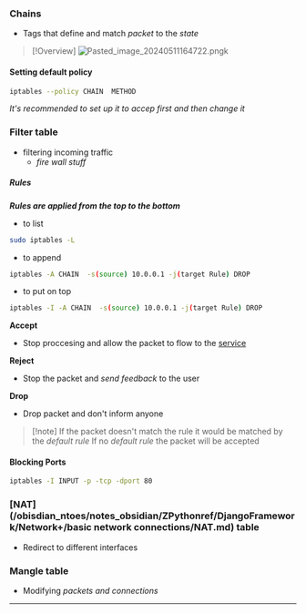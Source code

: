 ### Chains 
- Tags that  define and match *packet* to the *state*
>[!Overview]
>![Pasted_image_20240511164722.png](/static/Pasted_image_20240511164722.png)k
#### Setting default policy 

```bash
iptables --policy CHAIN  METHOD
```
 *It's recommended to set up it to accep first and then change it*

### Filter table
- filtering incoming traffic
	- *fire wall stuff*

##### Rules
***Rules are  applied from the top to the bottom*** 
 
 -  to list
```bash
sudo iptables -L
```

-  to append 
	
```bash 
iptables -A CHAIN  -s(source) 10.0.0.1 -j(target Rule) DROP
```

- to put on top 
```bash 
iptables -I -A CHAIN  -s(source) 10.0.0.1 -j(target Rule) DROP
```

**Accept** 
- Stop proccesing and allow the packet to flow to the [service](/obisdian_ntoes/notes_obsidian/Linux/service.md)  

**Reject**
- Stop the packet and  *send feedback* to the user


**Drop** 
- Drop packet and don't inform anyone

>[!note] If the packet doesn't match the rule 
>it would be matched by the *default rule*
>If no *default rule* the packet will be accepted

#### Blocking  Ports
```bash
iptables -I INPUT -p -tcp -dport 80
```
### [NAT](/obisdian_ntoes/notes_obsidian/ZPythonref/DjangoFramework/Network+/basic network connections/NAT.md) table
- Redirect to different interfaces
### Mangle table
- Modifying *packets and connections*


----